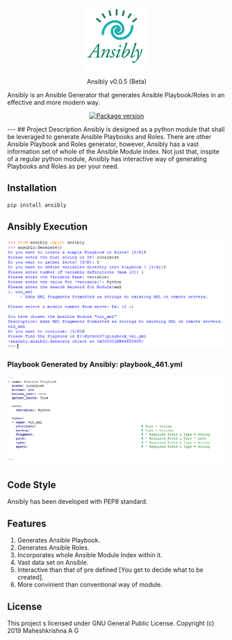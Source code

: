 <p align="center"> <img src="https://github.com/maheshkrishnagopal/Ansibly/blob/master/images/anisbly_logo_final.jpg"/> </p>
<p align="center"> Ansibly v0.0.5 (Beta) <p>
  
Ansibly is an Ansible Generator that generates Ansible Playbook/Roles in an effective and more modern way.
  
<p align="center">
  <a href="https://pypi.org/project/ansibly/" target="_blank">
    <img src="https://badge.fury.io/py/ansibly.svg" alt="Package version">
  </a>
</p>
---
## Project Description
   Ansibly is designed as a python module that shall be leveraged to generate Ansible Playbooks and Roles. There are other Ansible Playbook and Roles generator, however, Ansibly has a vast information set of whole of the Ansible Module index. Not just that, inspite of a regular python module, Ansibly has interactive way of generating Playbooks and Roles as per your need.
   
## Installation
```bash
pip install ansibly
```

## Ansibly Execution
![exec](https://github.com/maheshkrishnagopal/Ansibly/blob/master/images/Example.PNG "Executing Ansibly")

### Playbook Generated by Ansibly: playbook_461.yml
![sample](https://github.com/maheshkrishnagopal/Ansibly/blob/master/images/Output.PNG "Sample YAML file")

## Code Style
Ansibly has been developed with PEP8 standard.

## Features

1. Generates Ansible Playbook.
2. Generates Ansible Roles.
3. Incorporates whole Ansible Module Index within it.
4. Vast data set on Ansible.
5. Interactive than that of pre defined [You get to decide what to be created].
6. More convinient than conventional way of module.

## License
This project s licensed under GNU General Public License. Copyright (c) 2019 Maheshkrishna A G
